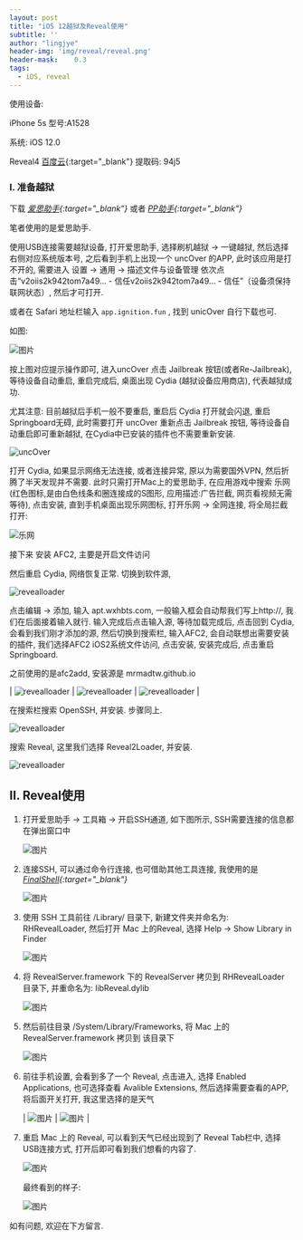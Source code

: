 ```yaml
---
layout: post
title: "iOS 12越狱及Reveal使用"
subtitle: ''
author: "lingjye"
header-img: 'img/reveal/reveal.png'
header-mask:	0.3
tags:
  - iOS, reveal
---
```


使用设备:

iPhone 5s 型号:A1528

系统: iOS 12.0

Reveal4 [百度云](https://pan.baidu.com/s/1h-URB9TT2XW4MxJWUkJx6Q){:target="_blank"} 提取码: 94j5

### I. 准备越狱

下载 *[爱思助手](https://www.i4.cn/?utm_source=baidu_pz&tm_class=biaoti){:target="_blank"}* 或者 *[PP助手](https://pro.25pp.com/){:target="_blank"}*

笔者使用的是爱思助手. 

使用USB连接需要越狱设备, 打开爱思助手, 选择刷机越狱 -> 一键越狱, 然后选择右侧对应系统版本号, 之后看到手机上出现一个 uncOver 的APP, 此时该应用是打不开的, 需要进入 设置 -> 通用 -> 描述文件与设备管理 依次点击“v2oiis2k942tom7a49... - 信任v2oiis2k942tom7a49... - 信任”（设备须保持联网状态）, 然后才可打开.

或者在 Safari 地址栏输入 `app.ignition.fun` , 找到 unicOver 自行下载也可.

如图:

![图片](https://raw.githubusercontent.com/lingjye/lingjye.github.io/master/img/reveal/i4-1.png)

按上图对应提示操作即可, 进入uncOver 点击 Jailbreak 按钮(或者Re-Jailbreak), 等待设备自动重启, 重启完成后, 桌面出现 Cydia (越狱设备应用商店), 代表越狱成功. 

尤其注意: 目前越狱后手机一般不要重启, 重启后 Cydia 打开就会闪退, 重启Springboard无碍, 此时需要打开 uncOver 重新点击 Jailbreak 按钮, 等待设备自动重启即可重新越狱, 在Cydia中已安装的插件也不需要重新安装.

![uncOver](https://raw.githubusercontent.com/lingjye/lingjye.github.io/master/img/reveal/i4-2.png)

打开 Cydia, 如果显示网络无法连接, 或者连接异常, 原以为需要国外VPN, 然后折腾了半天发现并不需要. 此时只需打开Mac上的爱思助手, 在应用游戏中搜索 乐网(红色图标,是由白色线条和圈连接成的S图形, 应用描述:广告拦截, 网页看视频无需等待), 点击安装, 直到手机桌面出现乐网图标, 打开乐网 -> 全网连接, 将全局拦截打开:

![乐网](https://raw.githubusercontent.com/lingjye/lingjye.github.io/master/img/reveal/i4-3.png)

接下来 安装 AFC2, 主要是开启文件访问

然后重启 Cydia, 网络恢复正常. 切换到软件源,

![revealloader](https://raw.githubusercontent.com/lingjye/lingjye.github.io/master/img/reveal/i4-4-000.png)

点击编辑 -> 添加, 输入 apt.wxhbts.com, 一般输入框会自动帮我们写上http://, 我们在后面接着输入就行. 输入完成后点击输入源, 等待加载完成后, 点击回到 Cydia, 会看到我们刚才添加的源, 然后切换到搜索栏, 输入AFC2, 会自动联想出需要安装的插件, 我们选择AFC2 iOS2系统文件访问, 点击安装, 安装完成后, 点击重启Springboard. 

之前使用的是afc2add, 安装源是 mrmadtw.github.io

| ![revealloader](https://raw.githubusercontent.com/lingjye/lingjye.github.io/master/img/reveal/i4-4-00.png) | ![revealloader](https://raw.githubusercontent.com/lingjye/lingjye.github.io/master/img/reveal/i4-4-01.png) | ![revealloader](https://raw.githubusercontent.com/lingjye/lingjye.github.io/master/img/reveal/i4-4-0.png) |

在搜索栏搜索 OpenSSH, 并安装. 步骤同上.

![revealloader](https://raw.githubusercontent.com/lingjye/lingjye.github.io/master/img/reveal/i4-4-1.png)

搜索 Reveal, 这里我们选择 Reveal2Loader, 并安装.

![revealloader](https://raw.githubusercontent.com/lingjye/lingjye.github.io/master/img/reveal/i4-4.png)

## II. Reveal使用


1. 打开爱思助手 -> 工具箱 -> 开启SSH通道, 如下图所示, SSH需要连接的信息都在弹出窗口中

	![图片](https://raw.githubusercontent.com/lingjye/lingjye.github.io/master/img/reveal/i4-6.png)

2. 连接SSH, 可以通过命令行连接, 也可借助其他工具连接, 我使用的是 *[FinalShell](http://www.hostbuf.com/t/988.html){:target="_blank"}*

	![图片](https://raw.githubusercontent.com/lingjye/lingjye.github.io/master/img/reveal/i4-7.png)

3. 使用 SSH 工具前往 /Library/ 目录下, 新建文件夹并命名为: RHRevealLoader, 然后打开 Mac 上的Reveal, 选择 Help -> Show Library in Finder

	![图片](https://raw.githubusercontent.com/lingjye/lingjye.github.io/master/img/reveal/i4-5.png)
	
4.	将 RevealServer.framework 下的 RevealServer 拷贝到 RHRevealLoader 目录下, 并重命名为: libReveal.dylib
	
	![图片](https://raw.githubusercontent.com/lingjye/lingjye.github.io/master/img/reveal/i4-8.png)
	
5.	然后前往目录 /System/Library/Frameworks, 将 Mac 上的 RevealServer.framework 拷贝到 该目录下
	
	![图片](https://raw.githubusercontent.com/lingjye/lingjye.github.io/master/img/reveal/i4-9.png)
	
6. 前往手机设置, 会看到多了一个 Reveal, 点击进入, 选择 Enabled Applications, 也可选择查看 Avalible Extensions, 然后选择需要查看的APP, 将后面开关打开, 我这里选择的是天气
 
	| ![图片](https://raw.githubusercontent.com/lingjye/lingjye.github.io/master/img/reveal/i4-10-0.png) | ![图片](https://raw.githubusercontent.com/lingjye/lingjye.github.io/master/img/reveal/i4-10.png) |
	
7. 重启 Mac 上的 Reveal, 可以看到天气已经出现到了 Reveal Tab栏中, 选择USB连接方式, 打开后即可看到我们想看的内容了. 

	![图片](https://raw.githubusercontent.com/lingjye/lingjye.github.io/master/img/reveal/i4-11.png)
	
	最终看到的样子:
	
	![图片](https://raw.githubusercontent.com/lingjye/lingjye.github.io/master/img/reveal/i4-12.png)

如有问题, 欢迎在下方留言.